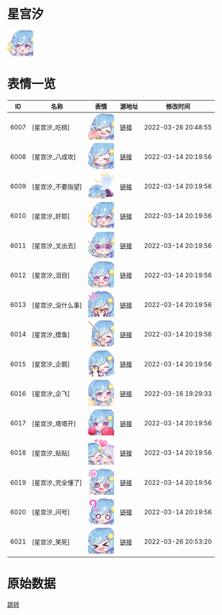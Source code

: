 # 星宫汐

<img src="./cover.png" height="60" alt="cover" />

# 表情一览

|ID|名称|表情|源地址|修改时间|
|----|----|----|----|----|
|6007|[星宫汐_吃桃]|<img src="./pic/006007_%5B星宫汐_吃桃%5D.png" height="60" alt="吃桃"/>|[链接](http://i0.hdslb.com/bfs/emote/6d5c7f209f814e68295891282ca01b0c36e56bf0.png)|2022-03-26 20:48:55|
|6008|[星宫汐_八成攻]|<img src="./pic/006008_%5B星宫汐_八成攻%5D.png" height="60" alt="八成攻"/>|[链接](http://i0.hdslb.com/bfs/emote/32360aeb71ba91f57430e1bb2f1bf90706157c4b.png)|2022-03-14 20:19:56|
|6009|[星宫汐_不要指望]|<img src="./pic/006009_%5B星宫汐_不要指望%5D.png" height="60" alt="不要指望"/>|[链接](http://i0.hdslb.com/bfs/emote/4d6379ade103fad84614b18822a9d277543d33af.png)|2022-03-14 20:19:56|
|6010|[星宫汐_好耶]|<img src="./pic/006010_%5B星宫汐_好耶%5D.png" height="60" alt="好耶"/>|[链接](http://i0.hdslb.com/bfs/emote/12aa61fc772b6e8dc7fdf4c721d39139e9d9418f.png)|2022-03-14 20:19:56|
|6011|[星宫汐_叉出去]|<img src="./pic/006011_%5B星宫汐_叉出去%5D.png" height="60" alt="叉出去"/>|[链接](http://i0.hdslb.com/bfs/emote/aa9987a85771cfbede16d32ed6ccb7291f0f354f.png)|2022-03-14 20:19:56|
|6012|[星宫汐_泪目]|<img src="./pic/006012_%5B星宫汐_泪目%5D.png" height="60" alt="泪目"/>|[链接](http://i0.hdslb.com/bfs/emote/e9e5c4dd2335ef3e6a6d8a4a35744b84b596ff55.png)|2022-03-14 20:19:56|
|6013|[星宫汐_没什么事]|<img src="./pic/006013_%5B星宫汐_没什么事%5D.png" height="60" alt="没什么事"/>|[链接](http://i0.hdslb.com/bfs/emote/608cc1e22a984dbf2a3f770d9b03e3438746a1f3.png)|2022-03-14 20:19:56|
|6014|[星宫汐_摸鱼]|<img src="./pic/006014_%5B星宫汐_摸鱼%5D.png" height="60" alt="摸鱼"/>|[链接](http://i0.hdslb.com/bfs/emote/4d9789e45724faa2f8dc80e910f63e65c8d57aed.png)|2022-03-14 20:19:56|
|6015|[星宫汐_企鹅]|<img src="./pic/006015_%5B星宫汐_企鹅%5D.png" height="60" alt="企鹅"/>|[链接](http://i0.hdslb.com/bfs/emote/89753c1effd047466bf75560eee5925baec27564.png)|2022-03-14 20:19:56|
|6016|[星宫汐_企飞]|<img src="./pic/006016_%5B星宫汐_企飞%5D.png" height="60" alt="企飞"/>|[链接](http://i0.hdslb.com/bfs/emote/fc41ec2e303e54bd0bedf2f46babe9d010c537ca.png)|2022-03-16 19:29:33|
|6017|[星宫汐_塔塔开]|<img src="./pic/006017_%5B星宫汐_塔塔开%5D.png" height="60" alt="塔塔开"/>|[链接](http://i0.hdslb.com/bfs/emote/198d58644fd2ff5d991e9beef89ad58b06eb109b.png)|2022-03-14 20:19:56|
|6018|[星宫汐_贴贴]|<img src="./pic/006018_%5B星宫汐_贴贴%5D.png" height="60" alt="贴贴"/>|[链接](http://i0.hdslb.com/bfs/emote/0f53996b1cfbd5c8bdd6e40a9e9b2e771f83111c.png)|2022-03-14 20:19:56|
|6019|[星宫汐_完全懂了]|<img src="./pic/006019_%5B星宫汐_完全懂了%5D.png" height="60" alt="完全懂了"/>|[链接](http://i0.hdslb.com/bfs/emote/2d437b83c286edf55d2f79b2a886f55415314d3f.png)|2022-03-14 20:19:56|
|6020|[星宫汐_问号]|<img src="./pic/006020_%5B星宫汐_问号%5D.png" height="60" alt="问号"/>|[链接](http://i0.hdslb.com/bfs/emote/b3e2b3a4f4ca340be745f6f83f1ebfad57f41792.png)|2022-03-14 20:19:56|
|6021|[星宫汐_笑死]|<img src="./pic/006021_%5B星宫汐_笑死%5D.png" height="60" alt="笑死"/>|[链接](http://i0.hdslb.com/bfs/emote/8d98d95bdf074ab7c90a4e2825027a10551ce45e.png)|2022-03-26 20:53:20|

# 原始数据

[跳转](./raw.json)

